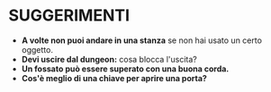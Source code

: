 # SUGGERIMENTI

* **A volte non puoi andare in una stanza** se non hai usato un certo oggetto.
* **Devi uscire dal dungeon:** cosa blocca l'uscita?
* **Un fossato può essere superato con una buona corda.**
* **Cos'è meglio di una chiave per aprire una porta?**

